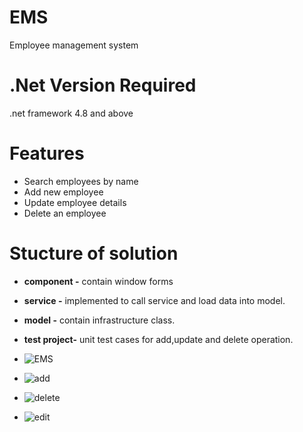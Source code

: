 # EMS
Employee management system
# .Net Version Required
.net framework 4.8 and above
# Features
* Search employees by name
* Add new employee
* Update employee details
* Delete an employee
# Stucture of solution
* **component -** contain window forms
* **service -** implemented to call service and load data into model.
* **model -** contain infrastructure class. 
* **test project-** unit test cases for add,update and delete operation.

* ![EMS](https://user-images.githubusercontent.com/93118766/158706121-fbe0e50d-d305-460f-b039-71ec879c3eee.PNG)
* ![add](https://user-images.githubusercontent.com/93118766/158706119-f6481cc6-74a7-4fa7-b96a-ed9b96f74a0a.PNG)
* ![delete](https://user-images.githubusercontent.com/93118766/158706170-532e85a6-f64e-493d-a71d-9a9410f6fce7.PNG)
* ![edit](https://user-images.githubusercontent.com/93118766/158706172-e3a45fec-d275-4911-b7ed-3a744e08e25e.PNG)
